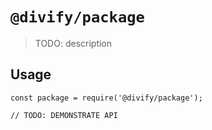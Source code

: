 # `@divify/package`

> TODO: description

## Usage

```
const package = require('@divify/package');

// TODO: DEMONSTRATE API
```
